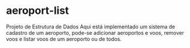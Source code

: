 # aeroport-list
Projeto de Estrutura de Dados
Aqui está implementado um sistema de cadastro de um aeroporto, pode-se adicionar aeroportos e voos, remover voos e listar voos de um aeroporto ou de todos.

